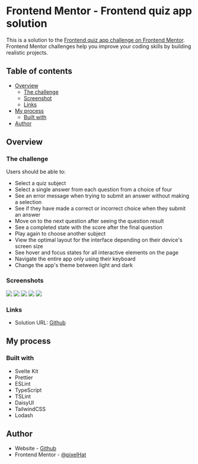 # Frontend Mentor - Frontend quiz app solution

This is a solution to the [Frontend quiz app challenge on Frontend Mentor](https://www.frontendmentor.io/challenges/frontend-quiz-app-BE7xkzXQnU). Frontend Mentor challenges help you improve your coding skills by building realistic projects.

## Table of contents

- [Overview](#overview)
  - [The challenge](#the-challenge)
  - [Screenshot](#screenshot)
  - [Links](#links)
- [My process](#my-process)
  - [Built with](#built-with)
- [Author](#author)

## Overview

### The challenge

Users should be able to:

- Select a quiz subject
- Select a single answer from each question from a choice of four
- See an error message when trying to submit an answer without making a selection
- See if they have made a correct or incorrect choice when they submit an answer
- Move on to the next question after seeing the question result
- See a completed state with the score after the final question
- Play again to choose another subject
- View the optimal layout for the interface depending on their device's screen size
- See hover and focus states for all interactive elements on the page
- Navigate the entire app only using their keyboard
- Change the app's theme between light and dark

### Screenshots

![](docs/mobile-1.png)
![](docs/mobile-2.png)
![](docs/mobile-3.png)
![](docs/tablet-1.png)
![](docs/desktop-1.png)

### Links

- Solution URL: [Github](https://github.com/pixelHat/frontend-mentor-quiz-app/tree/main)

## My process

### Built with

- Svelte Kit
- Prettier
- ESLint
- TypeScript
- TSLint
- DaisyUI
- TailwindCSS
- Lodash

## Author

- Website - [Github](https://github.com/pixelHat)
- Frontend Mentor - [@pixelHat](https://www.frontendmentor.io/profile/pixelHat)
